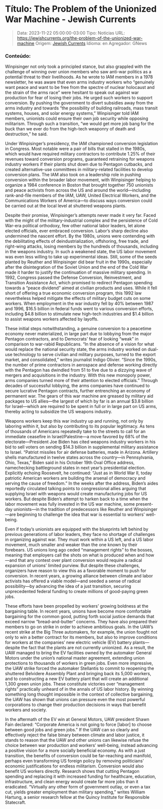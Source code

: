 # Título: The Problem of the Unionized War Machine - Jewish Currents

>Data: 2023-11-22 05:00:00-03:00
>Tipo: Notícias
>URL: https://jewishcurrents.org/the-problem-of-the-unionized-war-machine
>Origem: [Jewish Currents](https://jewishcurrents.org)
>Idioma: en
>Agregador: GNews

### Conteúdo:

Winpisinger not only took a principled stance, but also grappled with the challenge of winning over union members who saw anti-war politics as a potential threat to their livelihoods. As he wrote to IAM members in a 1978 newsletter, he was aware that even arms industry workers who “genuinely want peace and want to be free from the spectre of nuclear holocaust and the strain of the arms race” were hesitant to speak out against war production for fear of losing their jobs. He urged such workers to support conversion. By pushing the government to divert subsidies away from the arms industry and towards “the possibility of building railroads, mass transit systems, houses, and solar energy systems,” Winpisinger told IAM members, unionists could ensure their own job security while opposing militarism. Through such a transition, “we would get more job bang for the buck than we ever do from the high-tech weaponry of death and destruction,” he said.

Under Winpisinger’s presidency, the IAM championed conversion legislation in Congress. Most notable were a pair of bills that stalled in the 1980s, which would have required military contractors to contribute 1.25% of their revenues toward conversion programs, guaranteed retraining for weapons industry workers if their plants shut down due to Pentagon cutbacks, and created alternative-use committees in military-related facilities to develop conversion plans. The IAM also took on a leadership role in pushing conversion within the broader labor movement, with Winpisinger helping to organize a 1984 conference in Boston that brought together 750 unionists and peace activists from across the US and around the world—including rank-and-file members of the IAM, UAW, United Electrical Workers, and the Communications Workers of America—to discuss ways conversion could be carried out at the local level at shuttered weapons plants.

Despite their promise, Winpisinger’s attempts never made it very far. Faced with the might of the military-industrial complex and the persistence of Cold War-era political orthodoxy, few other national labor leaders, let alone elected officials, ever embraced conversion. Labor’s sharp decline also undermined the nascent effort. By the 1980s, unions were contending with the debilitating effects of deindustrialization, offshoring, free trade, and right-wing attacks, losing members by the hundreds of thousands, including in the weapons industry. In such a weakened state, the US labor movement was even less willing to take up experimental ideas. Still, some of the seeds planted by Reuther and Winpisinger did bear fruit in the 1990s, especially after the disintegration of the Soviet Union and the end of the Cold War made it harder to justify the continuation of massive military spending. In 1992, Congress passed the Defense Conversion, Reinvestment, and Transition Assistance Act, which promised to redirect Pentagon spending towards a “peace dividend” aimed at civilian products and uses. While it fell short of offering a true economic conversion program, this 1992 law nevertheless helped mitigate the effects of military budget cuts on some workers. When employment in the war industry fell by 40% between 1987 and 1996, $16.5 billion in federal funds went to various conversion efforts, including $4.8 billion to stimulate new high-tech industries and $1.4 billion to assist weapons workers affected by layoffs.

These initial steps notwithstanding, a genuine conversion to a peacetime economy never materialized, in large part due to lobbying from the major Pentagon contractors, and to Democrats’ fear of looking “weak” in comparison to war-rabid Republicans. “In the absence of a vision for what would replace the national security state, the arms industry worked on dual-use technology to serve civilian and military purposes, turned to the export market, and consolidated,” writes journalist Indigo Olivier. “Since the 1990s, the number of prime contractors in aerospace and defense working directly with the Pentagon has dwindled from 51 to five due to a dizzying wave of mergers and acquisitions in the industry. With this new monopoly power, arms companies turned more of their attention to elected officials.” Through decades of successful lobbying, the arms companies have continued to secure lucrative Pentagon contracts, further entrenching an economy of permanent war. The gears of this war machine are greased by military aid packages to US allies—the largest of which by far is an annual $3.8 billion for Israel—which are required to be spent in full or in large part on US arms, thereby acting to subsidize the US weapons industry.

Weapons workers keep this war industry up and running, not only by laboring within it, but also by contributing to its popular legitimacy. As tens of thousands of Americans repeatedly take to the streets to call for an immediate ceasefire in Israel/Palestine—a move favored by 68% of the electorate—President Joe Biden has cited weapons industry workers in his bid to sell voters on sending $14.3 billion in supplemental military assistance to Israel. “Patriot missiles for air defense batteries, made in Arizona. Artillery shells manufactured in twelve states across the country—in Pennsylvania, Ohio, Texas,” Biden said in his October 19th Oval Office address, namechecking battleground states in next year’s presidential election. Explicitly echoing Roosevelt, he continued: “Just as in World War II, today patriotic American workers are building the arsenal of democracy and serving the cause of freedom.” In the weeks after the address, Biden’s aides reportedly circulated talking points to congressional allies arguing that supplying Israel with weapons would create manufacturing jobs for US workers. But despite Biden’s attempt to harken back to a time when the labor movement was fully invested in the US war machine, some present-day unionists—in the tradition of predecessors like Reuther and Winpisinger—are beginning to challenge the idea that war is essential to workers’ well-being.





Even if today’s unionists are equipped with the blueprints left behind by previous generations of labor leaders, they face no shortage of challenges in organizing against war. They must work within a US left, and a US labor movement, much smaller and weaker than the one known by their forebears. US unions long ago ceded “management rights” to the bosses, meaning that employers call the shots on what is produced when and how—and that any contest over plant conversion would require a radical expansion of unions’ limited purview. But despite these challenges, organizers have reason to view this as a favorable moment to push for conversion. In recent years, a growing alliance between climate and labor activists has offered a viable model—and seeded a sense of radical possibility—by advancing the idea of a just transition, securing unprecedented federal funding to create millions of good-paying green jobs.

These efforts have been propelled by workers’ growing boldness at the bargaining table. In recent years, unions have become more comfortable bargaining for the common good, putting forth social justice demands that exceed narrow “bread-and-butter” concerns. They have also prepared their members to go on strike in order to achieve ambitious goals. In the UAW’s recent strike at the Big Three automakers, for example, the union fought not only to win a better contract for its members, but also to improve conditions for workers at the companies’ new electric vehicle (EV) battery plants—despite the fact that the plants are not currently unionized. As a result, the UAW managed to bring the EV facilities owned by the automaker General Motors under the union’s national master agreement, extending union protections to thousands of workers in green jobs. Even more impressive, the UAW strike forced the automaker Stellantis to commit to reopening the shuttered Belvidere Assembly Plant and bringing back its 5,000 workers, and to constructing a new EV battery plant that will create an additional 1,300 green union jobs. These constitute victories over “management rights” practically unheard of in the annals of US labor history. By winning something long thought impossible in the context of collective bargaining, the UAW has shown that unions can pressure even the most powerful corporations to change their production decisions in ways that benefit workers and society.

In the aftermath of the EV win at General Motors, UAW president Shawn Fain declared: “Corporate America is not going to force [labor] to choose between good jobs and green jobs.” If the UAW can so clearly and effectively reject the false binary between climate and labor justice, it stands to reason that the UAW and other unions can likewise refuse the choice between war production and workers’ well-being, instead advancing a positive vision for a more socially beneficial economy. As with a just transition, the benefits of conversion could be far-reaching and manifold, perhaps even transforming US foreign policy by removing politicians’ economic justifications for endless militarism. Conversion would also benefit US workers directly. Research shows that cutting Pentagon spending and replacing it with increased funding for healthcare, education, infrastructure, and clean energy would create far more jobs than it eradicated. “Virtually any other form of government outlay, or even a tax cut, yields greater employment than military spending,” writes William Hartung, a senior research fellow at the Quincy Institute for Responsible Statecraft.
